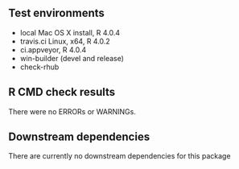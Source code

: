 ## Test environments
* local Mac OS X install, R 4.0.4
* travis.ci Linux, x64, R 4.0.2
* ci.appveyor, R 4.0.4
* win-builder (devel and release)
* check-rhub

## R CMD check results
There were no ERRORs or WARNINGs.

## Downstream dependencies
There are currently no downstream dependencies for this package
